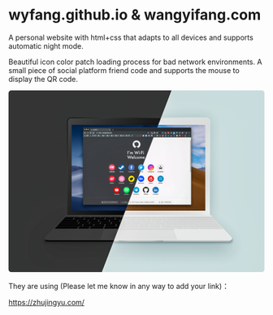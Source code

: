 # wyfang.github.io & wangyifang.com

A personal website with html+css that adapts to all devices and supports automatic night mode.

Beautiful icon color patch loading process for bad network environments. A small piece of social platform friend code and supports the mouse to display the QR code.

![Image text](https://github.com/wyfang/wyfang.github.io/blob/master/share/img/201904281548.png)

They are using (Please let me know in any way to add your link)：

https://zhujingyu.com/
